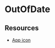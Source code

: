 # OutOfDate


## Resources
* [App icon](https://www.maxpixel.net/Donut-Baking-Yummy-Tasty-Bun-Sweets-Icon-Food-1727497)